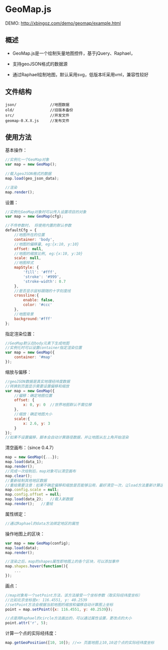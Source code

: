 # GeoMap.js


DEMO: <http://xbingoz.com/demo/geomap/example.html>


## 概述

* GeoMap.js是一个绘制矢量地图控件，基于jQuery、Raphael，

* 支持geoJSON格式的数据源

* 通过Raphael绘制地图，默认采用svg，低版本IE采用vml，兼容性较好



## 文件结构

	json/				//地图数据
	old/				//旧版本备份
	src/				//开发文件
	geomap-0.X.X.js		//发布文件

## 使用方法

基本操作：

```js
//实例化一个GeoMap对象
var map = new GeoMap();
	
//载入geoJSON格式的数据
map.load(geo_json_data);	

//渲染
map.render();
```


设置：

```js
//实例化GeoMap对象时可以传入设置项目的对象
var map = new GeoMap(cfg);

//不传参数时， 将使用内置的默认参数
defaultCfg = {
    //地图所在的位置
    container: 'body',
    //地图的偏移量, eg:{x:10, y:10}
    offset: null,
    //地图的缩放比例, eg:{x:10, y:10}
    scale: null,
    //地图样式
    mapStyle: {
        'fill': '#fff',
        'stroke': '#999',
        'stroke-width': 0.7
    },
    //是否显示鼠标跟随的十字刻度线
    crossline:{
        enable: false,
        color: '#ccc'
    },
    //地图背景
    background:'#fff'
};
```

指定渲染位置：

```js
//GeoMap默认在body元素下生成地图
//实例化时可以设置container指定渲染位置
var map = new GeoMap({
	container: '#map'
});
```
	
缩放与偏移：

```js
//geoJSON数据是真实地理经纬度数据
//转换到页面显示需要设置偏移和缩放
var map = new GeoMap({
	//偏移：确定地图位置
	offset: {
		x: 0, y: 0	//世界地图默认不需位移
	},
	//缩放：确定地图大小
	scale:{
		x: 2.6, y: 3
	}
});
//如果不设置偏移，脚本会自动计算路径数据，并让地图从左上角开始渲染
```

清空画布：（since 0.4.7）

```js
map = new GeoMap({...});
map.load(data_1);
map.render();
//完成一次绘制后，map对象可以清空画布
map.clear();
//重新绘制其他地区数据
//重绘需要注意：如果不确定偏移和缩放是否能够沿用，最好清空一次，让load方法重新计算这两个值
map.config.scale = null;
map.config.offset = null;
map.load(data_2);   //载入新数据
map.render();   //重绘


```

属性绑定：

```js
//通过Raphael的data方法绑定地区的属性
```

操作地图上的区块：

```js
var map = new GeoMap(config);
map.load(data);
map.render();

//渲染之后，map的shapes属性即地图上的各个区块，可以添加事件
map.shapes.hover(function(){
	...
});
```

画点：

```js
//map对象有一个setPoint方法，该方法接受一个坐标参数（取实际经纬度坐标）
//比如北京坐标是x: 116.4551, y: 40.2539
//setPoint方法会根据当前地图的缩放和偏移自动计算图上坐标
point = map.setPoint({x: 116.4551, y: 40.2539});

//点是用Raphael的circle方法画出的，可以通过属性设置，更改点的大小
point.attr('r', 5);
```

计算一个点的实际经纬度：
```js
map.getGeoPosition([10, 10]); //=> 页面地图上10,10这个点的实际经纬度坐标
```

